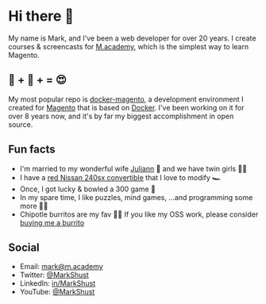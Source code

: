 # Hi there 👋

My name is Mark, and I've been a web developer for over 20 years. I create courses & screencasts for [M.academy](https://M.academy), which is the simplest way to learn Magento.

## 🐳 + 🧡 + = 😍

My most popular repo is [docker-magento](https://github.com/markshust/docker-magento), a development environment I created for [Magento](https://github.com/magento) that is based on [Docker](https://github.com/docker). I've been working on it for over 8 years now, and it's by far my biggest accomplishment in open source.

## Fun facts

- I'm married to my wonderful wife [Juliann](https://www.instagram.com/adventures_with_mommy/) 🌹 and we have twin girls 👯‍♂️
- I have a [red Nissan 240sx convertible](https://www.instagram.com/markshust240sx/) that I love to modify 🏎
- Once, I got lucky & bowled a 300 game 🎳
- In my spare time, I like puzzles, mind games, ...and programming some more 👨‍💻
- Chipotle burritos are my fav 🌯💖 If you like my OSS work, please consider [buying me a burrito](https://github.com/sponsors/markshust/)

## Social
- Email: [mark@m.academy](mailto:mark@m.academy)
- Twitter: [@MarkShust](https://twitter.com/MarkShust)
- LinkedIn: [in/MarkShust](https://www.linkedin.com/in/MarkShust/)
- YouTube: [@MarkShust](https://www.youtube.com/c/MarkShust)
